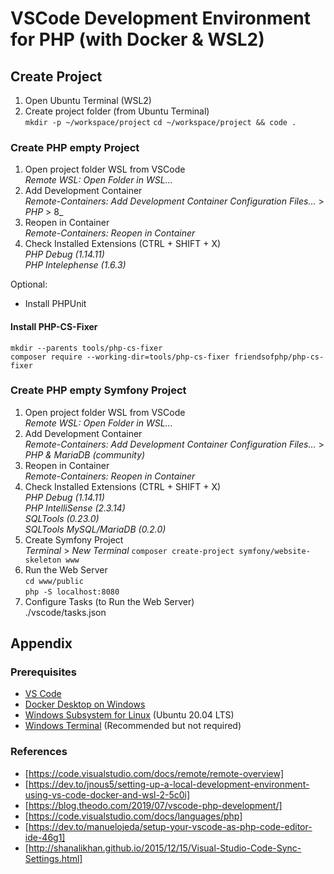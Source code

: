 # VSCode Development Environment for PHP (with Docker & WSL2)

## Create Project

 1. Open Ubuntu Terminal (WSL2)  
 2. Create project folder (from Ubuntu Terminal)  
`mkdir -p ~/workspace/project`
`cd ~/workspace/project && code .`  

### Create PHP empty Project

 1. Open project folder WSL from VSCode  
_Remote WSL: Open Folder in WSL..._  
 2. Add Development Container  
_Remote-Containers: Add Development Container Configuration Files..._ > _PHP_ > 8_  
 3. Reopen in Container  
_Remote-Containers: Reopen in Container_
 4. Check Installed Extensions (CTRL + SHIFT + X)  
_PHP Debug (1.14.11)_  
_PHP Intelephense (1.6.3)_  

Optional:

- Install PHPUnit  

#### Install PHP-CS-Fixer

`mkdir --parents tools/php-cs-fixer`  
`composer require --working-dir=tools/php-cs-fixer friendsofphp/php-cs-fixer`  

### Create PHP empty Symfony Project

 1. Open project folder WSL from VSCode  
_Remote WSL: Open Folder in WSL..._  
 2. Add Development Container  
_Remote-Containers: Add Development Container Configuration Files..._ > _PHP & MariaDB (community)_  
 3. Reopen in Container  
_Remote-Containers: Reopen in Container_
 4. Check Installed Extensions (CTRL + SHIFT + X)  
_PHP Debug (1.14.11)_  
_PHP IntelliSense (2.3.14)_  
_SQLTools (0.23.0)_  
_SQLTools MySQL/MariaDB (0.2.0)_  
 5. Create Symfony Project  
_Terminal_ > _New Terminal_
`composer create-project symfony/website-skeleton www`  
 6. Run the Web Server  
`cd www/public`  
`php -S localhost:8080`  
 7. Configure Tasks (to Run the Web Server)  
./vscode/tasks.json  

## Appendix

### Prerequisites

- [VS Code](https://code.visualstudio.com/docs/setup/windows)
- [Docker Desktop on Windows](https://docs.docker.com/docker-for-windows/install/)
- [Windows Subsystem for Linux](https://docs.microsoft.com/windows/wsl) (Ubuntu 20.04 LTS)
- [Windows Terminal](https://docs.microsoft.com/en-us/windows/terminal/get-started) (Recommended but not required)

### References

- [https://code.visualstudio.com/docs/remote/remote-overview]
- [https://dev.to/jnous5/setting-up-a-local-development-environment-using-vs-code-docker-and-wsl-2-5c0i]
- [https://blog.theodo.com/2019/07/vscode-php-development/]
- [https://code.visualstudio.com/docs/languages/php]
- [https://dev.to/manuelojeda/setup-your-vscode-as-php-code-editor-ide-46g1]
- [http://shanalikhan.github.io/2015/12/15/Visual-Studio-Code-Sync-Settings.html]
